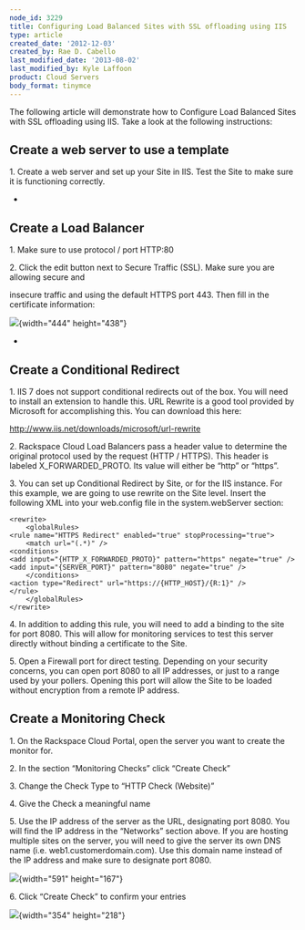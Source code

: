 ```yaml
---
node_id: 3229
title: Configuring Load Balanced Sites with SSL offloading using IIS
type: article
created_date: '2012-12-03'
created_by: Rae D. Cabello
last_modified_date: '2013-08-02'
last_modified_by: Kyle Laffoon
product: Cloud Servers
body_format: tinymce
---
```


The following article will demonstrate how to Configure Load Balanced
Sites with SSL offloading using IIS. Take a look at the following
instructions:

Create a web server to use a template
-------------------------------------

1\. Create a web server and set up your Site in IIS. Test the Site to
make sure it is functioning correctly.


-

Create a Load Balancer
----------------------

1\. Make sure to use protocol / port HTTP:80

2\. Click the edit button next to Secure Traffic (SSL). Make sure you are
allowing secure and

insecure traffic and using the default HTTPS port 443. Then fill in the
certificate information:

![](https://8026b2e3760e2433679c-fffceaebb8c6ee053c935e8915a3fbe7.ssl.cf2.rackcdn.com/field/image/load-balanced-sites-IIS.png){width="444"
height="438"}


-

Create a Conditional Redirect
-----------------------------

1\. IIS 7 does not support conditional redirects out of the box. You will
need to install an extension to handle this. URL Rewrite is a good tool
provided by Microsoft for accomplishing this. You can download this
here:

<http://www.iis.net/downloads/microsoft/url-rewrite>

2\. Rackspace Cloud Load Balancers pass a header value to determine the
original protocol used by the request (HTTP / HTTPS). This header is
labeled X\_FORWARDED\_PROTO. Its value will either be &ldquo;http&rdquo; or &ldquo;https&rdquo;.

3\. You can set up Conditional Redirect by Site, or for the IIS instance.
For this example, we are going to use rewrite on the Site level. Insert
the following XML into your web.config file in the system.webServer
section:

    <rewrite>
        <globalRules>
    <rule name="HTTPS Redirect" enabled="true" stopProcessing="true">
        <match url="(.*)" />
    <conditions>
    <add input="{HTTP_X_FORWARDED_PROTO}" pattern="https" negate="true" />
    <add input="{SERVER_PORT}" pattern="8080" negate="true" />
        </conditions>
    <action type="Redirect" url="https://{HTTP_HOST}/{R:1}" />
    </rule>
        </globalRules>
    </rewrite>



4\. In addition to adding this rule, you will need to add a binding to
the site for port 8080. This will allow for monitoring services to test
this server directly without binding a certificate to the Site.

5\. Open a Firewall port for direct testing. Depending on your security
concerns, you can open port 8080 to all IP addresses, or just to a range
used by your pollers. Opening this port will allow the Site to be loaded
without encryption from a remote IP address.



Create a Monitoring Check
-------------------------

1\. On the Rackspace Cloud Portal, open the server you want to create the
monitor for.

2\. In the section &ldquo;Monitoring Checks&rdquo; click &ldquo;Create Check&rdquo;

3\. Change the Check Type to &ldquo;HTTP Check (Website)&rdquo;

4\. Give the Check a meaningful name

5\. Use the IP address of the server as the URL, designating port 8080.
You will find the IP address in the &ldquo;Networks&rdquo; section above. If you are
hosting multiple sites on the server, you will need to give the server
its own DNS name (i.e. web1.customerdomain.com). Use this domain name
instead of the IP address and make sure to designate port 8080.

![](https://8026b2e3760e2433679c-fffceaebb8c6ee053c935e8915a3fbe7.ssl.cf2.rackcdn.com/field/image/load-balanced-sites-iis-2.png){width="591"
height="167"}

6\. Click &ldquo;Create Check&rdquo; to confirm your entries

![](https://8026b2e3760e2433679c-fffceaebb8c6ee053c935e8915a3fbe7.ssl.cf2.rackcdn.com/field/image/load-balanced-sites-iis-3.png){width="354"
height="218"}

